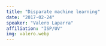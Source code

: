 ```yaml
---
title: "Disparate machine learning"
date: "2017-02-24"
speaker: "Valero Laparra"
affiliation: "ISP/UV"
img: valero.webp
---
```


